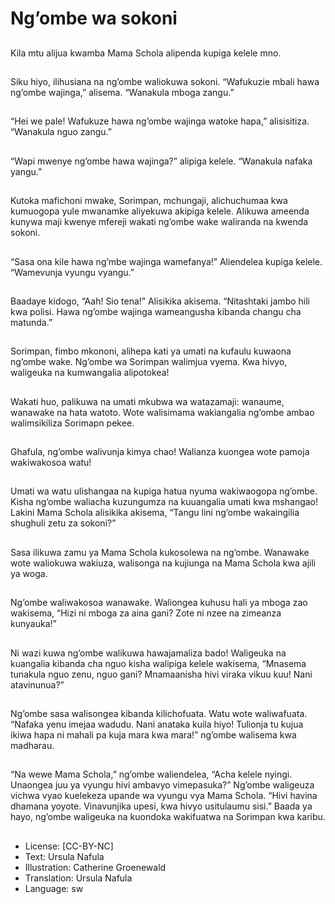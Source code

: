 # Ng’ombe wa sokoni

##
Kila mtu alijua kwamba Mama
Schola alipenda kupiga kelele mno.


##
Siku hiyo, ilihusiana na ng’ombe
waliokuwa sokoni.
“Wafukuzie mbali hawa ng’ombe
wajinga,” alisema. “Wanakula
mboga zangu.”


##
“Hei we pale! Wafukuze hawa
ng’ombe wajinga watoke hapa,”
alisisitiza. “Wanakula nguo zangu.”


##
“Wapi mwenye ng’ombe hawa
wajinga?” alipiga kelele. “Wanakula
nafaka yangu.”


##
Kutoka mafichoni mwake, Sorimpan, mchungaji,
alichuchumaa kwa kumuogopa yule mwanamke
aliyekuwa akipiga kelele.
Alikuwa ameenda kunywa maji kwenye mfereji
wakati ng’ombe wake waliranda na kwenda sokoni.


##
“Sasa ona kile hawa ng’mbe
wajinga wamefanya!”
Aliendelea kupiga kelele.
“Wamevunja vyungu vyangu.”


##
Baadaye kidogo, “Aah! Sio tena!”
Alisikika akisema.
“Nitashtaki jambo hili kwa polisi.
Hawa ng’ombe wajinga
wameangusha kibanda changu cha
matunda.”


##
Sorimpan, fimbo mkononi, alihepa
kati ya umati na kufaulu kuwaona
ng’ombe wake.
Ng’ombe wa Sorimpan walimjua
vyema.
Kwa hivyo, waligeuka na
kumwangalia alipotokea!


##
Wakati huo, palikuwa na umati
mkubwa wa watazamaji: wanaume,
wanawake na hata watoto.
Wote walisimama wakiangalia
ng’ombe ambao walimsikiliza
Sorimapn pekee.


##
Ghafula, ng’ombe walivunja kimya
chao!
Walianza kuongea wote pamoja
wakiwakosoa watu!


##
Umati wa watu ulishangaa na kupiga hatua nyuma
wakiwaogopa ng’ombe.
Kisha ng’ombe waliacha kuzungumza na kuuangalia
umati kwa mshangao!
Lakini Mama Schola alisikika akisema, “Tangu lini
ng’ombe wakaingilia shughuli zetu za sokoni?”


##
Sasa ilikuwa zamu ya Mama Schola
kukosolewa na ng’ombe.
Wanawake wote waliokuwa
wakiuza, walisonga na kujiunga na
Mama Schola kwa ajili ya woga.


##
Ng’ombe waliwakosoa wanawake.
Waliongea kuhusu hali ya mboga
zao wakisema,
“Hizi ni mboga za aina gani?
Zote ni nzee na zimeanza
kunyauka!”


##
Ni wazi kuwa ng’ombe walikuwa hawajamaliza bado!
Waligeuka na kuangalia kibanda cha nguo kisha
walipiga kelele wakisema,
“Mnasema tunakula nguo zenu, nguo gani?
Mnamaanisha hivi viraka vikuu kuu! Nani
atavinunua?”


##
Ng’ombe sasa walisongea kibanda kilichofuata.
Watu wote waliwafuata.
“Nafaka yenu imejaa wadudu. Nani anataka kuila
hiyo! Tulionja tu kujua ikiwa hapa ni mahali pa kuja
mara kwa mara!” ng’ombe walisema kwa madharau.


##
“Na wewe Mama Schola,” ng’ombe waliendelea,
“Acha kelele nyingi.
Unaongea juu ya vyungu hivi ambavyo
vimepasuka?” Ng’ombe waligeuza vichwa vyao
kuelekeza upande wa vyungu vya Mama Schola.
“Hivi havina dhamana yoyote.
Vinavunjika upesi, kwa hivyo usitulaumu sisi.”
Baada ya hayo, ng’ombe waligeuka na kuondoka
wakifuatwa na Sorimpan kwa karibu.


##
* License: [CC-BY-NC]
* Text: Ursula Nafula
* Illustration: Catherine Groenewald
* Translation: Ursula Nafula
* Language: sw
